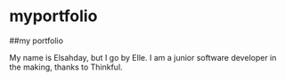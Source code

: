 # myportfolio
##my portfolio

My name is Elsahday, but I go by Elle. I am a junior software developer in the making, thanks to Thinkful.
